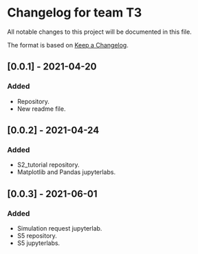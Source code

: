 # Changelog for team T3

All notable changes to this project will be documented in this file.

The format is based on [Keep a Changelog](https://keepachangelog.com/en/1.0.0/).

## [0.0.1] - 2021-04-20

### Added

- Repository.
- New readme file.

## [0.0.2] - 2021-04-24

### Added

- S2_tutorial repository.
- Matplotlib and Pandas jupyterlabs.

## [0.0.3] - 2021-06-01

### Added

- Simulation request jupyterlab.
- S5 repository.
- S5 jupyterlabs.
